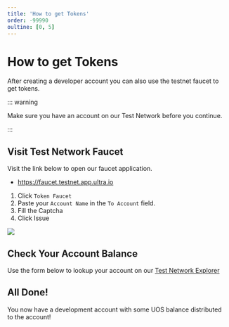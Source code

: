 ```yaml
---
title: 'How to get Tokens'
order: -99990
oultine: [0, 5]
---
```


# How to get Tokens

After creating a developer account you can also use the testnet faucet to get tokens.

::: warning

Make sure you have an account on our Test Network before you continue.

:::

## Visit Test Network Faucet

Visit the link below to open our faucet application.

-   https://faucet.testnet.app.ultra.io

1. Click `Token Faucet`
2. Paste your `Account Name` in the `To Account` field.
3. Fill the Captcha
4. Click Issue

![](./images/get-tokens.png)

## Check Your Account Balance

Use the form below to lookup your account on our [Test Network Explorer](https://explorer.testnet.ultra.io/)

<AccountLookupTestnet />

## All Done!

You now have a development account with some UOS balance distributed to the account!
